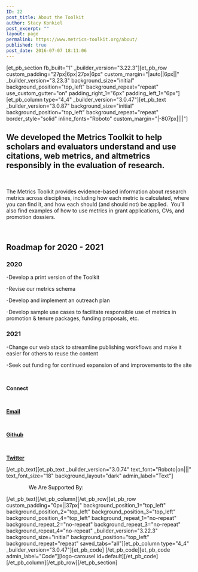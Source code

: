 ```yaml
---
ID: 22
post_title: About the Toolkit
author: Stacy Konkiel
post_excerpt: ""
layout: page
permalink: https://www.metrics-toolkit.org/about/
published: true
post_date: 2016-07-07 18:11:06
---
```

[et_pb_section fb_built="1" _builder_version="3.22.3"][et_pb_row custom_padding="27px|6px|27px|6px" custom_margin="|auto||6px||" _builder_version="3.23.3" background_size="initial" background_position="top_left" background_repeat="repeat" use_custom_gutter="on" padding_right_1="6px" padding_left_1="6px"][et_pb_column type="4_4" _builder_version="3.0.47"][et_pb_text _builder_version="3.0.87" background_size="initial" background_position="top_left" background_repeat="repeat" border_style="solid" inline_fonts="Roboto" custom_margin="|-807px||||"]<h2>We developed the Metrics Toolkit to help scholars and evaluators understand and use citations, web metrics, and altmetrics responsibly in the evaluation of research.</h2>
<p>&nbsp;</p>
<p>The Metrics Toolkit provides evidence-based information about research metrics across disciplines, including how each metric is calculated, where you can find it, and how each should (and should not) be applied.  You’ll also find examples of how to use metrics in grant applications, CVs, and promotion dossiers.</p>
<p>&nbsp;</p>
<h2><strong>Roadmap for 2020 - 2021</strong><a href="http://stacykonkiel.org"></a></h2>
<h3><strong>2020</strong></h3>
<p><span style="font-family: inherit; font-weight: normal;">-Develop a print version of the Toolkit</span></p>
<p><span style="font-family: inherit; font-weight: normal;">-Revise our metrics schema</span></p>
<p><span style="font-family: inherit; font-weight: normal;">-Develop and implement an outreach plan</span></p>
<p><span style="font-family: inherit; font-weight: normal;">-Develop sample use cases to facilitate responsible use of metrics in promotion &amp; tenure packages, funding proposals, etc.</span></p>
<h3><strong>2021 </strong></h3>
<p><span style="font-family: inherit;">-Change our web stack to streamline publishing workflows and make it easier for others to reuse the content</span></p>
<p><span style="font-family: inherit;">-Seek out funding for continued expansion of and improvements to the site</span></p>
<p>&nbsp;</p>
<p><strong>Connect</strong></p>
<p>&nbsp;</p>
<p><strong><a href="mailto:metricstoolkit@gmail.com">Email</a></strong></p>
<p>&nbsp;</p>
<p><a href="https://github.com/Metrics-Toolkit/Metrics-Toolkit"><strong>Github</strong></a></p>
<p>&nbsp;</p>
<p><strong> <a href="https://twitter.com/Metrics_Toolkit">Twitter</a></strong></p>[/et_pb_text][et_pb_text _builder_version="3.0.74" text_font="Roboto|on|||" text_font_size="18" background_layout="dark" admin_label="Text"]<p style="padding-left: 60px;"><span style="color: #050505;">We Are</span>
<span style="color: #050505;">Supported By:</span></p>
[/et_pb_text][/et_pb_column][/et_pb_row][et_pb_row custom_padding="0px||37px|" background_position_1="top_left" background_position_2="top_left" background_position_3="top_left" background_position_4="top_left" background_repeat_1="no-repeat" background_repeat_2="no-repeat" background_repeat_3="no-repeat" background_repeat_4="no-repeat" _builder_version="3.22.3" background_size="initial" background_position="top_left" background_repeat="repeat" saved_tabs="all"][et_pb_column type="4_4" _builder_version="3.0.47"][et_pb_code]<!-- [et_pb_line_break_holder] --><!-- [et_pb_line_break_holder] --> <!-- [et_pb_line_break_holder] --><!-- [et_pb_line_break_holder] -->[/et_pb_code][et_pb_code admin_label="Code"][logo-carousel id=default][/et_pb_code][/et_pb_column][/et_pb_row][/et_pb_section]